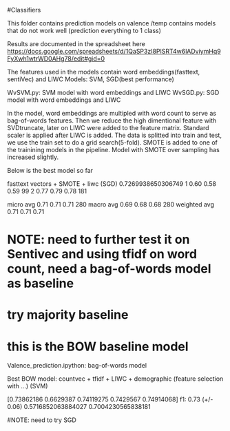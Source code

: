#Classifiers

This folder contains prediction models on valence 
/temp contains models that do not work well (prediction everything to 1 class)

Results are documented in the spreadsheet here
https://docs.google.com/spreadsheets/d/1QaSP3zI8PlSRT4w6lADviymHq9FyXwh1wtrWD0AHg78/edit#gid=0

The features used in the models contain word embeddings(fasttext, sentiVec) and LIWC
Models: SVM, SGD(best performance)


WvSVM.py: SVM model with word embeddings and LIWC
WvSGD.py: SGD model with word embeddings and LIWC

In the model, word embeddings are multipled with word count to serve as bag-of-words features. Then we reduce the high dimentional feature with SVDtruncate, later on LIWC were added to the feature matrix. Standard scaler is applied after LIWC is added. The data is splitted into train and test, we use the train set to do a grid search(5-fold). SMOTE is added to one of the trainining models in the pipeline. Model with SMOTE over sampling has increased slightly. 

Below is the best model so far

fasttext vectors + SMOTE + liwc (SGD)
0.7269938650306749
           1       0.60      0.58      0.59        99
           2       0.77      0.79      0.78       181

   micro avg       0.71      0.71      0.71       280
   macro avg       0.69      0.68      0.68       280
weighted avg       0.71      0.71      0.71       

# NOTE: need to further test it on Sentivec and using tfidf on word count, need a bag-of-words model as baseline
# try majority baseline 

# this is the BOW baseline model
Valence_prediction.ipython: bag-of-words model 

Best BOW model:
countvec + tfidf + LIWC  + demographic (feature selection with ...) (SVM)

[0.73862186 0.6629387  0.74119275 0.7429567  0.74914068]
f1: 0.73 (+/- 0.06)
0.5716852063884027
0.7004230565838181

#NOTE: need to try SGD


